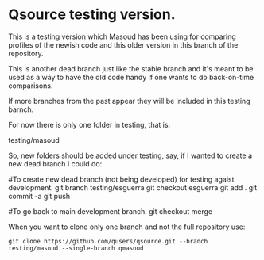 Qsource testing version.
=======================

This is a testing version which Masoud has been using for comparing profiles of the
newish code and this older version in this branch of the repository.

This is another dead branch just like the stable branch and it's meant to be
used as a way to have the old code handy if one wants to do back-on-time comparisons.

If more branches from the past appear they will be included in this testing barnch.

For now there is only one folder in testing, that is:

testing/masoud

So, new folders should be added under testing, say, if I wanted to create a new
dead branch I could do:

#To create new dead branch (not being developed) for testing agaist development.
git branch testing/esguerra
git checkout esguerra
git add .
git commit -a
git push

#To go back to main development branch.
git checkout merge


When you want to clone only one branch and not the full repository use:

    git clone https://github.com/qusers/qsource.git --branch testing/masoud --single-branch qmasoud

